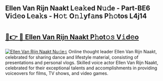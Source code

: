 ## Ellen Van Rijn Naakt L𝚎a𝚔ed N𝚞𝚍e - Part-BE6 Vi𝚍𝚎o L𝚎a𝚔s - H𝚘𝚝 O𝚗𝚕yf𝚊ns P𝚑𝚘tos L4j14

# <h2><a href="http://kf8w3bg.oniu.top/?m=Ellen+Van+Rijn+Naakt">🔗👉 🔴 Ellen Van Rijn Naakt P𝚑ot𝚘𝚜 V𝚒d𝚎o</a></h2>

[![Ellen Van Rijn Naakt Nu𝚍e𝚜](https://i.imgur.com/0qMVB7G.gif)](http://kf8w3bg.oniu.top/?m=Ellen+Van+Rijn+Naakt)
Online thought leader Ellen Van Rijn Naakt, celebrated for sharing dance and lifestyle material, consisting of presentations and personal vlogs. Skilled voice actor Ellen Van Rijn Naakt, celebrated for their exceptional talents and accomplishments in providing voiceovers for films, TV shows, and video games.  
